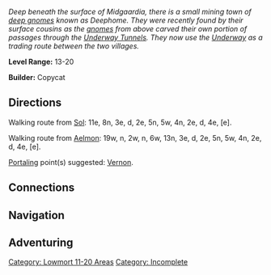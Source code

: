 *Deep beneath the surface of Midgaardia, there is a small mining town of
[deep gnomes](Deep_Gnomes.md "wikilink") known as Deephome. They were
recently found by their surface cousins as the
[gnomes](Gnomes.md "wikilink") from above carved their own portion of
passages through the [Underway
Tunnels](:Category:_Underway_Tunnels.md "wikilink"). They now use the
[Underway](:Category:_Underway_Tunnels.md "wikilink") as a trading route
between the two villages.*

**Level Range:** 13-20

**Builder:** Copycat

## Directions

Walking route from [Sol](Sol.md "wikilink"): 11e, 8n, 3e, d, 2e, 5n, 5w,
4n, 2e, d, 4e, \[e\].

Walking route from [Aelmon](Aelmon.md "wikilink"): 19w, n, 2w, n, 6w,
13n, 3e, d, 2e, 5n, 5w, 4n, 2e, d, 4e, \[e\].

[Portaling](Portal.md "wikilink") point(s) suggested:
[Vernon](Vernon.md "wikilink").

## Connections

## Navigation

## Adventuring

[Category: Lowmort 11-20
Areas](Category:_Lowmort_11-20_Areas "wikilink") [Category:
Incomplete](Category:_Incomplete "wikilink")
